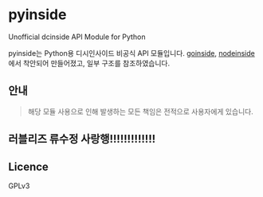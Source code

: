 # pyinside
Unofficial dcinside API Module for Python

pyinside는 Python용 디시인사이드 비공식 API 모듈입니다. 
[goinside](https://github.com/geeksbaek/goinside), [nodeinside](https://github.com/leechanee1/nodeinside)에서 착안되어 만들어졌고, 일부 구조를 참조하였습니다.

## 안내
> 해당 모듈 사용으로 인해 발생하는 모든 책임은 전적으로 사용자에게 있습니다.

## 러블리즈 류수정 사랑행!!!!!!!!!!!!!

## Licence
GPLv3
